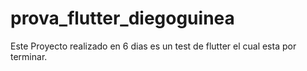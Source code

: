 # prova_flutter_diegoguinea

Este Proyecto realizado en 6 dias es un test de flutter el cual esta por terminar.

